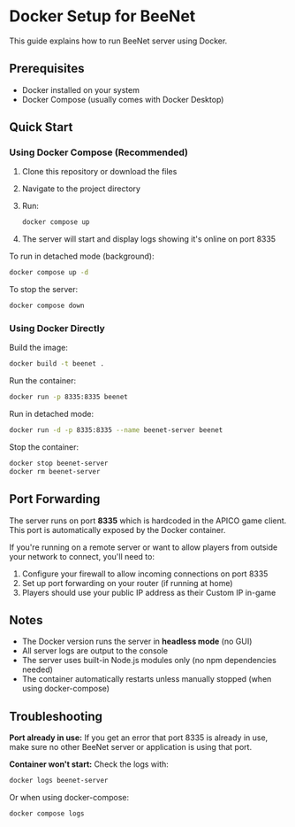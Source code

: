 # Docker Setup for BeeNet

This guide explains how to run BeeNet server using Docker.

## Prerequisites

- Docker installed on your system
- Docker Compose (usually comes with Docker Desktop)

## Quick Start

### Using Docker Compose (Recommended)

1. Clone this repository or download the files
2. Navigate to the project directory
3. Run:
   ```bash
   docker compose up
   ```

4. The server will start and display logs showing it's online on port 8335

To run in detached mode (background):
```bash
docker compose up -d
```

To stop the server:
```bash
docker compose down
```

### Using Docker Directly

Build the image:
```bash
docker build -t beenet .
```

Run the container:
```bash
docker run -p 8335:8335 beenet
```

Run in detached mode:
```bash
docker run -d -p 8335:8335 --name beenet-server beenet
```

Stop the container:
```bash
docker stop beenet-server
docker rm beenet-server
```

## Port Forwarding

The server runs on port **8335** which is hardcoded in the APICO game client. This port is automatically exposed by the Docker container.

If you're running on a remote server or want to allow players from outside your network to connect, you'll need to:

1. Configure your firewall to allow incoming connections on port 8335
2. Set up port forwarding on your router (if running at home)
3. Players should use your public IP address as their Custom IP in-game

## Notes

- The Docker version runs the server in **headless mode** (no GUI)
- All server logs are output to the console
- The server uses built-in Node.js modules only (no npm dependencies needed)
- The container automatically restarts unless manually stopped (when using docker-compose)

## Troubleshooting

**Port already in use:**
If you get an error that port 8335 is already in use, make sure no other BeeNet server or application is using that port.

**Container won't start:**
Check the logs with:
```bash
docker logs beenet-server
```

Or when using docker-compose:
```bash
docker compose logs
```
